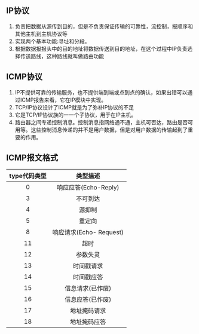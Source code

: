 ## IP协议
1. 负责把数据从源传到目的，但是不负责保证传输的可靠性，流控制，报顺序和其他主机到主机协议等
2. 实现两个基本功能:寻址和分段。
3. 根据数据报报头中的目的地址将数据传送到目的地址，在这个过程中IP负责选择传送路线，这种路线就叫做路由功能
## ICMP协议
1. IP不提供可靠的传输服务，也不提供端到端或点到点的确认，如果出错可以通过ICMP报告来看，它在IP模块中实现。
2. TCP/IP协议设计了ICMP就是为了弥补IP协议的不足
3. 它是TCP/IP协议族的一一个子协议，用于在IP主机。
4. 路由器之间专递控制消息。控制消息指网络通不通，主机可否达，路由是否可用等。这些控制消息传递的并不是用户数据，但是对用户数据的传输起到了重要的作用。
## ICMP报文格式
|type代码类型|类型描述|
|:---:|:---:|
|0|响应应答(Echo-Reply)|
|3|不可到达|
|4|源抑制|
|5|重定向|
|8|响应请求(Echo- Request)|
|11|超时|
|12|参数失灵|
|13|时间戳请求|
|14|时间戳应答|
|15|信息请求(已作废)|
|16|信息应答(已作废)|
|17|地址掩码请求|
|18|地址掩码应答|







